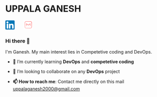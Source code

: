 # UPPALA GANESH

[![linkedin](https://github.com/Ganesh-IIT-BHU/Ganesh-IIT-BHU/blob/main/Linkedin.png)](https://www.linkedin.com/in/uppala-ganesh-372ab61b8/)&nbsp;&nbsp;&nbsp;&nbsp;&nbsp;&nbsp;&nbsp;[![mail](https://github.com/Ganesh-IIT-BHU/Ganesh-IIT-BHU/blob/main/mail.png)](mailto:uppalaganesh2000@gmail.com)
 
### Hi there 👋

I'm Ganesh. My main interest lies in Competetive coding and DevOps. 

<!--
**Ganesh-IIT-BHU/Ganesh-IIT-BHU** is a ✨_special_ ✨ repository because its `README.md` (this file) appears on your GitHub profile.

Here are some ideas to get you started:
- 🔭 I’m currently working on ...
-->

- 🌱 I’m currently learning **DevOps** and **competetive coding**

- 👯 I’m looking to collaborate on any **DevOps** project
 
<!--
- 🤔 I’m looking for help with 
- 
- 💬 Ask me about ...
--> 
- **📫 How to reach me**: Contact me directly on this mail [uppalaganesh2000@gmail.com](mailto:uppalaganesh2000@gmail.com)
<!-- 
- 😄 Pronouns: ...
- 
- ⚡ Fun fact: ...
-->
